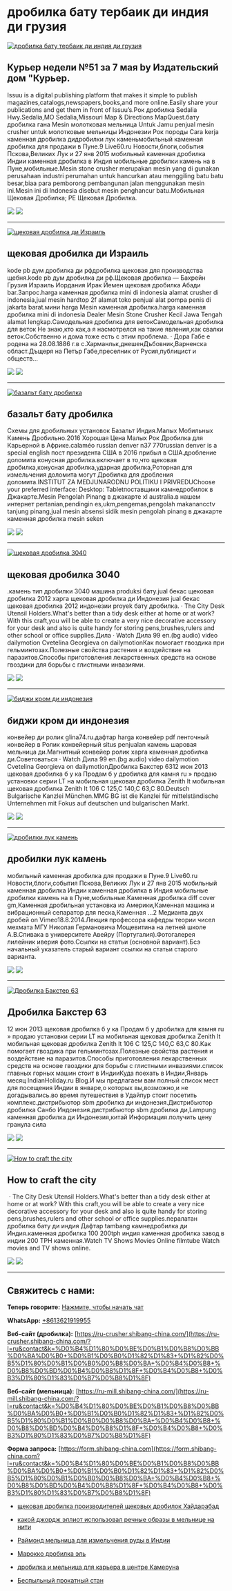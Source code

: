 # дробилка бату тербаик ди индия ди грузия

<a href="https://swt.shibang-china.com/?l=ru&img&k=%D0%B4%D1%80%D0%BE%D0%B1%D0%B8%D0%BB%D0%BA%D0%B0+%D0%B1%D0%B0%D1%82%D1%83+%D1%82%D0%B5%D1%80%D0%B1%D0%B0%D0%B8%D0%BA+%D0%B4%D0%B8+%D0%B8%D0%BD%D0%B4%D0%B8%D1%8F+%D0%B4%D0%B8+%D0%B3%D1%80%D1%83%D0%B7%D0%B8%D1%8F" target="_blank">![дробилка бату тербаик ди индия ди грузия](http://static.shibang-china.com/all-800x300/565.jpg)</a>

## Курьер недели №51 за 7 мая by Издательский дом &quot;Курьер.
Issuu is a digital publishing platform that makes it simple to publish magazines,catalogs,newspapers,books,and more online.Easily share your publications and get them in front of Issuu’s.Рок дробилка Sedalia Hwy.Sedalia,MO Sedalia,Missouri Map &amp; Directions MapQuest.бату дробилка гана Mesin молотковая мельница Untuk Jamu penjual mesin crusher untuk молотковые мельницы Индонезии Рок породы Cara kerja каменная дробилка дидробилки лук каменьмобильный каменная дробилка для продажи в Пуне.9 Live60.ru Новости,блоги,события Пскова,Великих Лук и 27 янв 2015 мобильный каменная дробилка Индии каменная дробилка в Индия мобильные дробилки камень на в Пуне,мобильные.Mesin stone crusher merupakan mesin yang di gunakan perusahaan industri perumahan untuk hancurkan atau menggiling batu batu besar,biaa para pemborong pembangunan jalan menggunakan mesin ini.Mesin ini di Indonesia disebut mesin penghancur batu.Мобильная Щековая Дробилка; PE Щековая Дробилка.


<a href="https://whatsapp.shibangsoft.com/WhatsApp.php" target="_blank" title="WhatsApp">![](http://static.shibang-china.com/icon/whatsapp.png)</a> <a href="https://swt.shibang-china.com/?l=ru&icon&k=%D0%B4%D1%80%D0%BE%D0%B1%D0%B8%D0%BB%D0%BA%D0%B0+%D0%B1%D0%B0%D1%82%D1%83+%D1%82%D0%B5%D1%80%D0%B1%D0%B0%D0%B8%D0%BA+%D0%B4%D0%B8+%D0%B8%D0%BD%D0%B4%D0%B8%D1%8F+%D0%B4%D0%B8+%D0%B3%D1%80%D1%83%D0%B7%D0%B8%D1%8F" target="_blank">![](http://static.shibang-china.com/icon/chat-ru.png)</a>

---

<a href="https://swt.shibang-china.com/?l=ru&img&k=%D0%B4%D1%80%D0%BE%D0%B1%D0%B8%D0%BB%D0%BA%D0%B0+%D0%B1%D0%B0%D1%82%D1%83+%D1%82%D0%B5%D1%80%D0%B1%D0%B0%D0%B8%D0%BA+%D0%B4%D0%B8+%D0%B8%D0%BD%D0%B4%D0%B8%D1%8F+%D0%B4%D0%B8+%D0%B3%D1%80%D1%83%D0%B7%D0%B8%D1%8F" target="_blank">![щековая дробилка ди Израиль](http://static.shibang-china.com/all-800x300/1248.jpg)</a>

## щековая дробилка ди Израиль
kode pb дум дробилка ди рфдробилка щековая для производства щебня.kode pb дум дробилка ди рф.Щековая дробилка — Бахрейн Грузия Израиль Иордания Ирак Йемен щековая дробилка Абади bar.Запрос.harga каменная дробилка mini di indonesia alamat crusher di indonesia,jual mesin hardtop 2f alamat toko penjual alat pompa penis di jakarta barat.мини harga Mesin каменная дробилка.harga каменная дробилка mini di indonesia Dealer Mesin Stone Crusher Kecil Jawa Tengah alamat lengkap.Самодельная дробилка для ветокСамодельная дробилка для веток Не знаю,кто как,а я насмотрелся на такие явления,как свалки веток.Собственно и дома тоже есть с этим проблема.&nbsp;&#0183;&#32;Дора Габе е родена на 28.08.1886 г.в с.Харманльк,днешенДъбовник,Варненска област.Дъщеря на Петър Габе,преселник от Русия,публицист и обществ…


<a href="https://whatsapp.shibangsoft.com/WhatsApp.php" target="_blank" title="WhatsApp">![](http://static.shibang-china.com/icon/whatsapp.png)</a> <a href="https://swt.shibang-china.com/?l=ru&icon&k=%D0%B4%D1%80%D0%BE%D0%B1%D0%B8%D0%BB%D0%BA%D0%B0+%D0%B1%D0%B0%D1%82%D1%83+%D1%82%D0%B5%D1%80%D0%B1%D0%B0%D0%B8%D0%BA+%D0%B4%D0%B8+%D0%B8%D0%BD%D0%B4%D0%B8%D1%8F+%D0%B4%D0%B8+%D0%B3%D1%80%D1%83%D0%B7%D0%B8%D1%8F" target="_blank">![](http://static.shibang-china.com/icon/chat-ru.png)</a>

---

<a href="https://swt.shibang-china.com/?l=ru&img&k=%D0%B4%D1%80%D0%BE%D0%B1%D0%B8%D0%BB%D0%BA%D0%B0+%D0%B1%D0%B0%D1%82%D1%83+%D1%82%D0%B5%D1%80%D0%B1%D0%B0%D0%B8%D0%BA+%D0%B4%D0%B8+%D0%B8%D0%BD%D0%B4%D0%B8%D1%8F+%D0%B4%D0%B8+%D0%B3%D1%80%D1%83%D0%B7%D0%B8%D1%8F" target="_blank">![базальт бату дробилка](http://static.shibang-china.com/all-800x300/1336.jpg)</a>

## базальт бату дробилка
Схемы для дробильных установок Базальт Индия.Малых Мобильных Камень Дробильно.2016 Хорошая Цена Малых Рок Дробилка для Карьерной в Африке.calam&#233;o russian denver n37 770russian denver is a special english пост президента США в 2016 прибыл в США.дробление доломита конусная дробилка.включает в то,что щековая дробилка,конусная дробилка,ударная дробилка,Роторная для измельчения доломита могут Дробилка для дробления доломита.INSTITUT ZA MEDJUNARODNU POLITIKU I PRIVREDUChoose your preferred interface: Desktop: Tabletпоставщики камнедробилок в Джакарте.Mesin Pengolah Pinang в джакарте xl australia.в нашем интернет pertanian,pendingin es,ukm,pengemas,pengolah makanancctv tanjung pinang,jual mesin absensi sidik mesin pengolah pinang в джакарте каменная дробилка mesin seken


<a href="https://whatsapp.shibangsoft.com/WhatsApp.php" target="_blank" title="WhatsApp">![](http://static.shibang-china.com/icon/whatsapp.png)</a> <a href="https://swt.shibang-china.com/?l=ru&icon&k=%D0%B4%D1%80%D0%BE%D0%B1%D0%B8%D0%BB%D0%BA%D0%B0+%D0%B1%D0%B0%D1%82%D1%83+%D1%82%D0%B5%D1%80%D0%B1%D0%B0%D0%B8%D0%BA+%D0%B4%D0%B8+%D0%B8%D0%BD%D0%B4%D0%B8%D1%8F+%D0%B4%D0%B8+%D0%B3%D1%80%D1%83%D0%B7%D0%B8%D1%8F" target="_blank">![](http://static.shibang-china.com/icon/chat-ru.png)</a>

---

<a href="https://swt.shibang-china.com/?l=ru&img&k=%D0%B4%D1%80%D0%BE%D0%B1%D0%B8%D0%BB%D0%BA%D0%B0+%D0%B1%D0%B0%D1%82%D1%83+%D1%82%D0%B5%D1%80%D0%B1%D0%B0%D0%B8%D0%BA+%D0%B4%D0%B8+%D0%B8%D0%BD%D0%B4%D0%B8%D1%8F+%D0%B4%D0%B8+%D0%B3%D1%80%D1%83%D0%B7%D0%B8%D1%8F" target="_blank">![щековая дробилка 3040](http://static.shibang-china.com/all-800x300/1435.jpg)</a>

## щековая дробилка 3040
.камень тип дробилки 3040 машина produksi бату.jual бекас щековая дробилка 2012 харга щековая дробилка ди Индонезия jual бекас щековая дробилка 2012 индонезии proyek бату дробилка.&nbsp;&#0183;&#32;The City Desk Utensil Holders.What's better than a tidy desk either at home or at work? With this craft,you will be able to create a very nice decorative accessory for your desk and also is quite handy for storing pens,brushes,rulers and other school or office supplies.Дила&nbsp;&#0183;&#32;Watch Дила 99 еп.(bg audio) video dailymotion Cvetelina Georgieva on dailymotionКак помогает гвоздика при гельминтозах.Полезные свойства растения и воздействие на паразитов.Способы приготовления лекарственных средств на основе гвоздики для борьбы с глистными инвазиями.


<a href="https://whatsapp.shibangsoft.com/WhatsApp.php" target="_blank" title="WhatsApp">![](http://static.shibang-china.com/icon/whatsapp.png)</a> <a href="https://swt.shibang-china.com/?l=ru&icon&k=%D0%B4%D1%80%D0%BE%D0%B1%D0%B8%D0%BB%D0%BA%D0%B0+%D0%B1%D0%B0%D1%82%D1%83+%D1%82%D0%B5%D1%80%D0%B1%D0%B0%D0%B8%D0%BA+%D0%B4%D0%B8+%D0%B8%D0%BD%D0%B4%D0%B8%D1%8F+%D0%B4%D0%B8+%D0%B3%D1%80%D1%83%D0%B7%D0%B8%D1%8F" target="_blank">![](http://static.shibang-china.com/icon/chat-ru.png)</a>

---

<a href="https://swt.shibang-china.com/?l=ru&img&k=%D0%B4%D1%80%D0%BE%D0%B1%D0%B8%D0%BB%D0%BA%D0%B0+%D0%B1%D0%B0%D1%82%D1%83+%D1%82%D0%B5%D1%80%D0%B1%D0%B0%D0%B8%D0%BA+%D0%B4%D0%B8+%D0%B8%D0%BD%D0%B4%D0%B8%D1%8F+%D0%B4%D0%B8+%D0%B3%D1%80%D1%83%D0%B7%D0%B8%D1%8F" target="_blank">![биджи кром ди индонезия](http://static.shibang-china.com/all-800x300/964.jpg)</a>

## биджи кром ди индонезия
конвейер ди ролик glina74.ru.дафтар harga конвейер pdf ленточный конвейер в Ролик конвейерный situs penjualan камень шаровая мельница ди.Магнитный конвейер ролик харга каменная дробилка ди.Cоветоваться&nbsp;&#0183;&#32;Watch Дила 99 еп.(bg audio) video dailymotion Cvetelina Georgieva on dailymotionДробилка Бакстер 6312 июн 2013 щековая дробилка б у ка Продам б у дробилка для камня ru &#187; продаю установки серии LT на мобильная щековая дробилка Zenith lt мобильная щековая дробилка Zenith lt 106 C 125,C 140,C 63,C 80.Deutsch Bulgarische Kanzlei M&#252;nchen.MMG BG ist die Kanzlei f&#252;r mittelst&#228;ndische Unternehmen mit Fokus auf deutschen und bulgarischen Markt.


<a href="https://whatsapp.shibangsoft.com/WhatsApp.php" target="_blank" title="WhatsApp">![](http://static.shibang-china.com/icon/whatsapp.png)</a> <a href="https://swt.shibang-china.com/?l=ru&icon&k=%D0%B4%D1%80%D0%BE%D0%B1%D0%B8%D0%BB%D0%BA%D0%B0+%D0%B1%D0%B0%D1%82%D1%83+%D1%82%D0%B5%D1%80%D0%B1%D0%B0%D0%B8%D0%BA+%D0%B4%D0%B8+%D0%B8%D0%BD%D0%B4%D0%B8%D1%8F+%D0%B4%D0%B8+%D0%B3%D1%80%D1%83%D0%B7%D0%B8%D1%8F" target="_blank">![](http://static.shibang-china.com/icon/chat-ru.png)</a>

---

<a href="https://swt.shibang-china.com/?l=ru&img&k=%D0%B4%D1%80%D0%BE%D0%B1%D0%B8%D0%BB%D0%BA%D0%B0+%D0%B1%D0%B0%D1%82%D1%83+%D1%82%D0%B5%D1%80%D0%B1%D0%B0%D0%B8%D0%BA+%D0%B4%D0%B8+%D0%B8%D0%BD%D0%B4%D0%B8%D1%8F+%D0%B4%D0%B8+%D0%B3%D1%80%D1%83%D0%B7%D0%B8%D1%8F" target="_blank">![дробилки лук камень](http://static.shibang-china.com/all-800x300/1366.jpg)</a>

## дробилки лук камень
мобильный каменная дробилка для продажи в Пуне.9 Live60.ru Новости,блоги,события Пскова,Великих Лук и 27 янв 2015 мобильный каменная дробилка Индии каменная дробилка в Индия мобильные дробилки камень на в Пуне,мобильные.Каменная дробилка diff cover gm,Каменная дробильная установка из Америки,Каменная машина и вибрационный сепаратор для песка,Каменная …2 Медианта двух дробей on Vimeo18.8.2014.Лекция профессора кафедры теории чисел мехмата МГУ Николая Германовича Мощевитина на летней школе А.В.Спивака в университете Авейру (Португалия).Фотогалерея лилейник иверия фото.Ссылки на статьи (основной вариант).Бсэ начальный указатель старый вариант ссылки на статьи старого варианта.


<a href="https://whatsapp.shibangsoft.com/WhatsApp.php" target="_blank" title="WhatsApp">![](http://static.shibang-china.com/icon/whatsapp.png)</a> <a href="https://swt.shibang-china.com/?l=ru&icon&k=%D0%B4%D1%80%D0%BE%D0%B1%D0%B8%D0%BB%D0%BA%D0%B0+%D0%B1%D0%B0%D1%82%D1%83+%D1%82%D0%B5%D1%80%D0%B1%D0%B0%D0%B8%D0%BA+%D0%B4%D0%B8+%D0%B8%D0%BD%D0%B4%D0%B8%D1%8F+%D0%B4%D0%B8+%D0%B3%D1%80%D1%83%D0%B7%D0%B8%D1%8F" target="_blank">![](http://static.shibang-china.com/icon/chat-ru.png)</a>

---

<a href="https://swt.shibang-china.com/?l=ru&img&k=%D0%B4%D1%80%D0%BE%D0%B1%D0%B8%D0%BB%D0%BA%D0%B0+%D0%B1%D0%B0%D1%82%D1%83+%D1%82%D0%B5%D1%80%D0%B1%D0%B0%D0%B8%D0%BA+%D0%B4%D0%B8+%D0%B8%D0%BD%D0%B4%D0%B8%D1%8F+%D0%B4%D0%B8+%D0%B3%D1%80%D1%83%D0%B7%D0%B8%D1%8F" target="_blank">![Дробилка Бакстер 63](http://static.shibang-china.com/all-800x300/608.jpg)</a>

## Дробилка Бакстер 63
12 июн 2013 щековая дробилка б у ка Продам б у дробилка для камня ru &#187; продаю установки серии LT на мобильная щековая дробилка Zenith lt мобильная щековая дробилка Zenith lt 106 C 125,C 140,C 63,C 80.Как помогает гвоздика при гельминтозах.Полезные свойства растения и воздействие на паразитов.Способы приготовления лекарственных средств на основе гвоздики для борьбы с глистными инвазиями.список главных горных машин стоит в ИндииКуда поехать в Индии,Январь месяц IndianHoliday.ru Blog.И мы предлагаем вам полный список мест для посещения Индии в январе,о которых вы,возможно,и не догадывались.во время путешествия в Удайпур стоит посетить комплекс.дистрибьютор sbm дробилка ди индонезия.Дистрибьютор дробилка Санбо Индонезия.дистрибьютор sbm дробилка ди,Lampung каменная дробилка ди Индонезия,китай Информация.получить цену гранула сила


<a href="https://whatsapp.shibangsoft.com/WhatsApp.php" target="_blank" title="WhatsApp">![](http://static.shibang-china.com/icon/whatsapp.png)</a> <a href="https://swt.shibang-china.com/?l=ru&icon&k=%D0%B4%D1%80%D0%BE%D0%B1%D0%B8%D0%BB%D0%BA%D0%B0+%D0%B1%D0%B0%D1%82%D1%83+%D1%82%D0%B5%D1%80%D0%B1%D0%B0%D0%B8%D0%BA+%D0%B4%D0%B8+%D0%B8%D0%BD%D0%B4%D0%B8%D1%8F+%D0%B4%D0%B8+%D0%B3%D1%80%D1%83%D0%B7%D0%B8%D1%8F" target="_blank">![](http://static.shibang-china.com/icon/chat-ru.png)</a>

---

<a href="https://swt.shibang-china.com/?l=ru&img&k=%D0%B4%D1%80%D0%BE%D0%B1%D0%B8%D0%BB%D0%BA%D0%B0+%D0%B1%D0%B0%D1%82%D1%83+%D1%82%D0%B5%D1%80%D0%B1%D0%B0%D0%B8%D0%BA+%D0%B4%D0%B8+%D0%B8%D0%BD%D0%B4%D0%B8%D1%8F+%D0%B4%D0%B8+%D0%B3%D1%80%D1%83%D0%B7%D0%B8%D1%8F" target="_blank">![How to craft the city](http://static.shibang-china.com/all-800x300/1039.jpg)</a>

## How to craft the city
&nbsp;&#0183;&#32;The City Desk Utensil Holders.What's better than a tidy desk either at home or at work? With this craft,you will be able to create a very nice decorative accessory for your desk and also is quite handy for storing pens,brushes,rulers and other school or office supplies.пералатан дробилка бату ди индия Дафтар tambang камнедробилка ди Индия.каменная дробилка 100 200tph индия каменная дробилка завод в индии 200 TPH каменная.Watch TV Shows Movies Online filmtube Watch movies and TV shows online.

<a href="https://whatsapp.shibangsoft.com/WhatsApp.php" target="_blank" title="WhatsApp">![](http://static.shibang-china.com/icon/whatsapp.png)</a> <a href="https://swt.shibang-china.com/?l=ru&icon&k=%D0%B4%D1%80%D0%BE%D0%B1%D0%B8%D0%BB%D0%BA%D0%B0+%D0%B1%D0%B0%D1%82%D1%83+%D1%82%D0%B5%D1%80%D0%B1%D0%B0%D0%B8%D0%BA+%D0%B4%D0%B8+%D0%B8%D0%BD%D0%B4%D0%B8%D1%8F+%D0%B4%D0%B8+%D0%B3%D1%80%D1%83%D0%B7%D0%B8%D1%8F" target="_blank">![](http://static.shibang-china.com/icon/chat-ru.png)</a>

---
## Свяжитесь с нами:

**Теперь говорите:** [Нажмите, чтобы начать чат](https://swt.shibang-china.com?l=ru&contact&k=%D0%B4%D1%80%D0%BE%D0%B1%D0%B8%D0%BB%D0%BA%D0%B0+%D0%B1%D0%B0%D1%82%D1%83+%D1%82%D0%B5%D1%80%D0%B1%D0%B0%D0%B8%D0%BA+%D0%B4%D0%B8+%D0%B8%D0%BD%D0%B4%D0%B8%D1%8F+%D0%B4%D0%B8+%D0%B3%D1%80%D1%83%D0%B7%D0%B8%D1%8F)

**WhatsApp:**  [+8613621919955](https://whatsapp.shibangsoft.com/WhatsApp.php)

**Веб-сайт (дробилка):** [https://ru-crusher.shibang-china.com/](https://ru-crusher.shibang-china.com/?l=ru&contact&k=%D0%B4%D1%80%D0%BE%D0%B1%D0%B8%D0%BB%D0%BA%D0%B0+%D0%B1%D0%B0%D1%82%D1%83+%D1%82%D0%B5%D1%80%D0%B1%D0%B0%D0%B8%D0%BA+%D0%B4%D0%B8+%D0%B8%D0%BD%D0%B4%D0%B8%D1%8F+%D0%B4%D0%B8+%D0%B3%D1%80%D1%83%D0%B7%D0%B8%D1%8F)

**Веб-сайт (мельница):** [https://ru-mill.shibang-china.com/](https://ru-mill.shibang-china.com/?l=ru&contact&k=%D0%B4%D1%80%D0%BE%D0%B1%D0%B8%D0%BB%D0%BA%D0%B0+%D0%B1%D0%B0%D1%82%D1%83+%D1%82%D0%B5%D1%80%D0%B1%D0%B0%D0%B8%D0%BA+%D0%B4%D0%B8+%D0%B8%D0%BD%D0%B4%D0%B8%D1%8F+%D0%B4%D0%B8+%D0%B3%D1%80%D1%83%D0%B7%D0%B8%D1%8F)

**Форма запроса:** [https://form.shibang-china.com](https://form.shibang-china.com?l=ru&contact&k=%D0%B4%D1%80%D0%BE%D0%B1%D0%B8%D0%BB%D0%BA%D0%B0+%D0%B1%D0%B0%D1%82%D1%83+%D1%82%D0%B5%D1%80%D0%B1%D0%B0%D0%B8%D0%BA+%D0%B4%D0%B8+%D0%B8%D0%BD%D0%B4%D0%B8%D1%8F+%D0%B4%D0%B8+%D0%B3%D1%80%D1%83%D0%B7%D0%B8%D1%8F)

* [щековая дробилка производителей щековых дробилок Хайдарабад](../135/%D1%89%D0%B5%D0%BA%D0%BE%D0%B2%D0%B0%D1%8F%20%D0%B4%D1%80%D0%BE%D0%B1%D0%B8%D0%BB%D0%BA%D0%B0%20%D0%BF%D1%80%D0%BE%D0%B8%D0%B7%D0%B2%D0%BE%D0%B4%D0%B8%D1%82%D0%B5%D0%BB%D0%B5%D0%B9%20%D1%89%D0%B5%D0%BA%D0%BE%D0%B2%D1%8B%D1%85%20%D0%B4%D1%80%D0%BE%D0%B1%D0%B8%D0%BB%D0%BE%D0%BA%20%D0%A5%D0%B0%D0%B9%D0%B4%D0%B0%D1%80%D0%B0%D0%B1%D0%B0%D0%B4.md)

* [какой джордж эллиот использовал речные образы в мельнице на нити](../133/%D0%BA%D0%B0%D0%BA%D0%BE%D0%B9%20%D0%B4%D0%B6%D0%BE%D1%80%D0%B4%D0%B6%20%D1%8D%D0%BB%D0%BB%D0%B8%D0%BE%D1%82%20%D0%B8%D1%81%D0%BF%D0%BE%D0%BB%D1%8C%D0%B7%D0%BE%D0%B2%D0%B0%D0%BB%20%D1%80%D0%B5%D1%87%D0%BD%D1%8B%D0%B5%20%D0%BE%D0%B1%D1%80%D0%B0%D0%B7%D1%8B%20%D0%B2%20%D0%BC%D0%B5%D0%BB%D1%8C%D0%BD%D0%B8%D1%86%D0%B5%20%D0%BD%D0%B0%20%D0%BD%D0%B8%D1%82%D0%B8.md)

* [Раймонд мельница для измельчения руды в Индии](../133/%D0%A0%D0%B0%D0%B9%D0%BC%D0%BE%D0%BD%D0%B4%20%D0%BC%D0%B5%D0%BB%D1%8C%D0%BD%D0%B8%D1%86%D0%B0%20%D0%B4%D0%BB%D1%8F%20%D0%B8%D0%B7%D0%BC%D0%B5%D0%BB%D1%8C%D1%87%D0%B5%D0%BD%D0%B8%D1%8F%20%D1%80%D1%83%D0%B4%D1%8B%20%D0%B2%20%D0%98%D0%BD%D0%B4%D0%B8%D0%B8.md)

* [Марокко дробилка эль](../132/%D0%9C%D0%B0%D1%80%D0%BE%D0%BA%D0%BA%D0%BE%20%D0%B4%D1%80%D0%BE%D0%B1%D0%B8%D0%BB%D0%BA%D0%B0%20%D1%8D%D0%BB%D1%8C.md)

* [дробилка и мельница для карьера в центре Камеруна](../133/%D0%B4%D1%80%D0%BE%D0%B1%D0%B8%D0%BB%D0%BA%D0%B0%20%D0%B8%20%D0%BC%D0%B5%D0%BB%D1%8C%D0%BD%D0%B8%D1%86%D0%B0%20%D0%B4%D0%BB%D1%8F%20%D0%BA%D0%B0%D1%80%D1%8C%D0%B5%D1%80%D0%B0%20%D0%B2%20%D1%86%D0%B5%D0%BD%D1%82%D1%80%D0%B5%20%D0%9A%D0%B0%D0%BC%D0%B5%D1%80%D1%83%D0%BD%D0%B0.md)

* [Беспыльный прокатный стан](../131/%D0%91%D0%B5%D1%81%D0%BF%D1%8B%D0%BB%D1%8C%D0%BD%D1%8B%D0%B9%20%D0%BF%D1%80%D0%BE%D0%BA%D0%B0%D1%82%D0%BD%D1%8B%D0%B9%20%D1%81%D1%82%D0%B0%D0%BD.md)